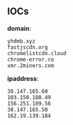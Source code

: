 
## IOCs

__domain__:

```text
yhdmb.xyz
fastjscdn.org
chromelistcdn.cloud
chrome-error.co
xmr.2miners.com
```
__ipaddress__:

```text
38.147.165.60
103.150.180.49
156.251.189.56
38.147.165.50
162.19.139.184
```